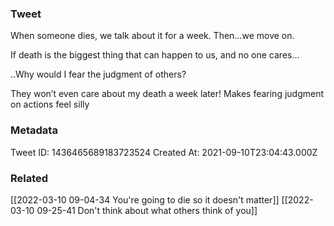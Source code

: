 ### Tweet
When someone dies, we talk about it for a week. Then…we move on.

If death is the biggest thing that can happen to us, and no one cares…

..Why would I fear the judgment of others? 

They won’t even care about my death a week later! Makes fearing judgment  on actions feel silly

### Metadata
Tweet ID: 1436465689183723524
Created At: 2021-09-10T23:04:43.000Z

### Related
[[2022-03-10 09-04-34 You're going to die so it doesn't matter]]
[[2022-03-10 09-25-41 Don't think about what others think of you]]

